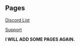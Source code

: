 ## Pages

[Discord List](https://licubic.github.io/Licubic/discord)

[Support](http://licubic.github.io/Licubic/support)

**I WILL ADD SOME PAGES AGAIN.**
